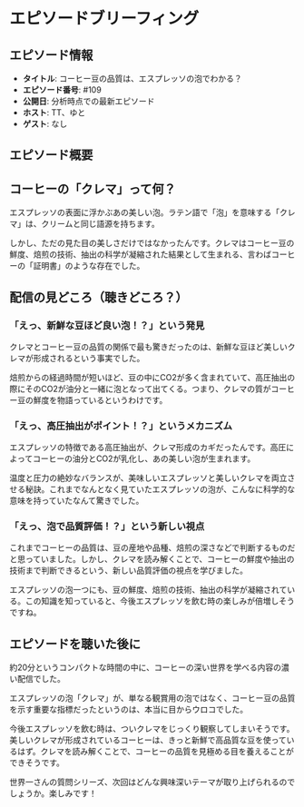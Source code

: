# エピソードブリーフィング

## エピソード情報
- **タイトル**: コーヒー豆の品質は、エスプレッソの泡でわかる？
- **エピソード番号**: #109
- **公開日**: 分析時点での最新エピソード
- **ホスト**: TT、ゆと
- **ゲスト**: なし

## エピソード概要

## コーヒーの「クレマ」って何？

エスプレッソの表面に浮かぶあの美しい泡。ラテン語で「泡」を意味する「クレマ」は、クリームと同じ語源を持ちます。

しかし、ただの見た目の美しさだけではなかったんです。クレマはコーヒー豆の鮮度、焙煎の技術、抽出の科学が凝縮された結果として生まれる、言わばコーヒーの「証明書」のような存在でした。

## 配信の見どころ（聴きどころ？）

### 「えっ、新鮮な豆ほど良い泡！？」という発見

クレマとコーヒー豆の品質の関係で最も驚きだったのは、新鮮な豆ほど美しいクレマが形成されるという事実でした。

焙煎からの経過時間が短いほど、豆の中にCO2が多く含まれていて、高圧抽出の際にそのCO2が油分と一緒に泡となって出てくる。つまり、クレマの質がコーヒー豆の鮮度を物語っているというわけです。

### 「えっ、高圧抽出がポイント！？」というメカニズム

エスプレッソの特徴である高圧抽出が、クレマ形成のカギだったんです。高圧によってコーヒーの油分とCO2が乳化し、あの美しい泡が生まれます。

温度と圧力の絶妙なバランスが、美味しいエスプレッソと美しいクレマを両立させる秘訣。これまでなんとなく見ていたエスプレッソの泡が、こんなに科学的な意味を持っていたなんて驚きでした。

### 「えっ、泡で品質評価！？」という新しい視点

これまでコーヒーの品質は、豆の産地や品種、焙煎の深さなどで判断するものだと思っていました。しかし、クレマを読み解くことで、コーヒーの鮮度や抽出の技術まで判断できるという、新しい品質評価の視点を学びました。

エスプレッソの泡一つにも、豆の鮮度、焙煎の技術、抽出の科学が凝縮されている。この知識を知っていると、今後エスプレッソを飲む時の楽しみが倍増しそうですね。

## エピソードを聴いた後に

約20分というコンパクトな時間の中に、コーヒーの深い世界を学べる内容の濃い配信でした。

エスプレッソの泡「クレマ」が、単なる観賞用の泡ではなく、コーヒー豆の品質を示す重要な指標だったというのは、本当に目からウロコでした。

今後エスプレッソを飲む時は、ついクレマをじっくり観察してしまいそうです。美しいクレマが形成されているコーヒーは、きっと新鮮で高品質な豆を使っているはず。クレマを読み解くことで、コーヒーの品質を見極める目を養えることができそうです。

世界一さんの質問シリーズ、次回はどんな興味深いテーマが取り上げられるのでしょうか。楽しみです！
